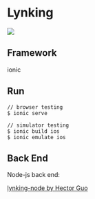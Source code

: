 # Lynking

![](https://camo.githubusercontent.com/0f64105d47fdf73e6f7ed1acf11e625ce7df08eb/687474703a2f2f7773332e73696e61696d672e636e2f6d773639302f3664306166323035677731663936623179703964676a323168383075346779742e6a7067)

## Framework

ionic

## Run

```
// browser testing
$ ionic serve

// simulator testing
$ ionic build ios
$ ionic emulate ios
```

 ## Back End

Node-js back end:

[lynking-node by Hector Guo](https://github.com/hectorguo/lynking-node)

 